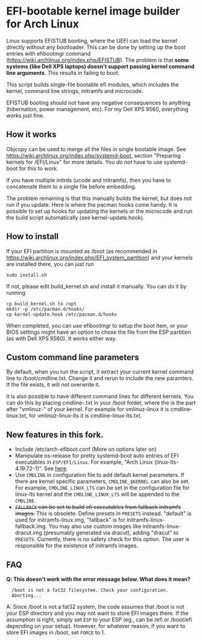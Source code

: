 # EFI-bootable kernel image builder for Arch Linux

Linux supports EFISTUB booting, where the UEFI can load the kernel directly without any bootloader. This can be done by setting up the boot entries with efibootmgr command (https://wiki.archlinux.org/index.php/EFISTUB). The problem is that **some systems (like Dell XPS laptops) doesn't support passing kernel command line arguments**. This results in failing to boot.

This script builds single-file bootable efi modules, which includes the kernel, command line strings, initramfs and microcode.

EFISTUB booting should not have any negative consequences to anything (hibernation, power management, etc). For my Dell XPS 9560, everything works just fine.

## How it works

Objcopy can be used to merge all the files in single bootable image. See https://wiki.archlinux.org/index.php/systemd-boot, section "Preparing kernels for /EFI/Linux" for more details. You *do not* have to use systemd-boot for this to work.

If you have multiple initrds (ucode and initramfs), then you have to concatenate them to a single file before embedding.

The problem remaining is that this manually builds the kernel, but does not run if you update. Here is where the pacman hooks come handy. It is possible to set up hooks for updating the kernels or the microcode and run the build script automatically (see kernel-update.hook).

## How to install

If your EFI partition is mounted as /boot (as recommended in https://wiki.archlinux.org/index.php/EFI_system_partition) and your kernels are installed there, you can just run 

```
sudo install.sh
```

If not, please edit build_kernel.sh and install it manually. You can do it by running

```
cp build_kernel.sh to /opt
mkdir -p /etc/pacman.d/hooks/
cp kernel-update.hook /etc/pacman.d/hooks
```

When completed, you can use efibootmgr to setup the boot item, or your BIOS settings might have an option to chose the file from the ESP partition (as with Dell XPS 9560). It works either way.

## Custom command line parameters

By default, when you run the script, it extract your current kernel command line to /boot/cmdline.txt. Change it and rerun to include the new paramters. If the file exists, it will *not* overwrite it.

It is also possible to have different command lines for different kernels. You can do this by placing cmdline-<kernel name>.txt in your /boot folder, where the <kernel name> is the part after "vmlinuz-" of your kernel. For example for vmlinuz-linux it is cmdline-linux.txt, for vmlinuz-linux-lts it is cmdline-linux-lts.txt.
  
## New features in this fork.
- Include /etc/arch-efiboot.conf (More on options later on)
- Manipulate os-release for pretty systemd-boot auto entries of EFI executables in <code><i>ESP</i>/EFI/Linux</code>. For example, "Arch Linux (linux-lts-4.19.72-1)". See [here](https://systemd.io/BOOT_LOADER_SPECIFICATION#type-2-efi-unified-kernel-images).
- Use `CMDLINE` in configuration file to add default kernel parameters. If there are kernel specific parameters, `CMDLINE_$KERNEL` can also be set. For example, `CMDLINE_LINUX_LTS` can be set in the configuration file for linux-lts kernel and the `CMDLINE_LINUX_LTS` will be appended to the `CMDLINE`.
- ~~`FALLBACK` can be set to build efi executables from fallback initramfs images.~~ This is obsolete. Define presets in `PRESETS` instead. "default" is used for initramfs-linux.img, "fallback" is for initramfs-linux-fallback.img. You may also use custom images like initramfs-linux-dracut.img (presumably generated via dracut), adding "dracut" to `PRESETS`. Currently, there is no safety check for this option. The user is responsible for the existence of initramfs images.

## FAQ

**Q: This doesn't work with the error message below. What does it mean?**

```
  /boot is not a fat32 filesystem. Check your configuration.
  Aborting...
```


A: Since /boot is not a fat32 system, the code assumes that /boot is not your ESP directory and you may not want to store EFI images there. If the assumption is right, simply set `ESP` to your ESP (eg., can be /efi or /boot/efi depending on your setup). However, for whatever reason, if you want to store EFI images in /boot, set `FORCE` to 1. 

